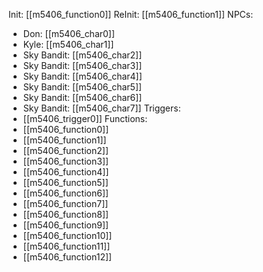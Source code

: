 Init: [[m5406_function0]]
ReInit: [[m5406_function1]]
NPCs:
- Don: [[m5406_char0]]
- Kyle: [[m5406_char1]]
- Sky Bandit: [[m5406_char2]]
- Sky Bandit: [[m5406_char3]]
- Sky Bandit: [[m5406_char4]]
- Sky Bandit: [[m5406_char5]]
- Sky Bandit: [[m5406_char6]]
- Sky Bandit: [[m5406_char7]]
Triggers:
- [[m5406_trigger0]]
Functions:
- [[m5406_function0]]
- [[m5406_function1]]
- [[m5406_function2]]
- [[m5406_function3]]
- [[m5406_function4]]
- [[m5406_function5]]
- [[m5406_function6]]
- [[m5406_function7]]
- [[m5406_function8]]
- [[m5406_function9]]
- [[m5406_function10]]
- [[m5406_function11]]
- [[m5406_function12]]

